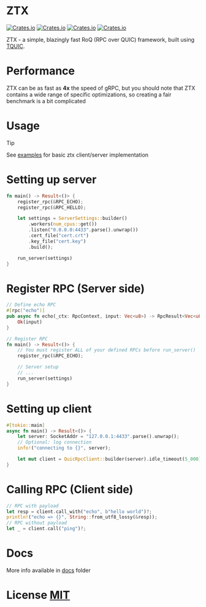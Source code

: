 # ZTX

[![Crates.io](https://img.shields.io/crates/v/cql_lsp.svg)](https://crates.io/crates/ztx)
[![Crates.io](https://img.shields.io/crates/v/cql_lsp.svg)](https://crates.io/crates/ztx_types)
[![Crates.io](https://img.shields.io/crates/v/cql_lsp.svg)](https://crates.io/crates/ztx_macro)
[![Crates.io](https://img.shields.io/crates/v/cql_lsp.svg)](https://crates.io/crates/ztx_io)

ZTX - a simple, blazingly fast RoQ (RPC over QUIC) framework, built using [TQUIC](https://tquic.net/).

# Performance

ZTX can be as fast as **4x** the speed of gRPC, but you should note that ZTX contains
a wide range of specific optimizations, so creating a fair benchmark is a bit complicated

# Usage

> [!TIP]
> See [examples](https://github.com/Akzestia/ZTX-Examples) for basic ztx client/server implementation

# Setting up server

```rs
fn main() -> Result<()> {
    register_rpc(&RPC_ECHO);
    register_rpc(&RPC_HELLO);

    let settings = ServerSettings::builder()
        .workers(num_cpus::get())
        .listen("0.0.0.0:4433".parse().unwrap())
        .cert_file("cert.crt")
        .key_file("cert.key")
        .build();

    run_server(settings)
}

```

# Register RPC (Server side)

```rs
// Define echo RPC
#[rpc("echo")]
pub async fn echo(_ctx: RpcContext, input: Vec<u8>) -> RpcResult<Vec<u8>> {
    Ok(input)
}

// Register RPC
fn main() -> Result<()> {
    // You must register ALL of your defined RPCs before run_server()
    register_rpc(&RPC_ECHO);

    // Server setup
    // ...
    run_server(settings)
}

```

# Setting up client

```rs
#[tokio::main]
async fn main() -> Result<()> {
    let server: SocketAddr = "127.0.0.1:4433".parse().unwrap();
    // Optional: log connection
    info!("connecting to {}", server);

    let mut client = QuicRpcClient::builder(server).idle_timeout(5_000).build()?;
}
```

# Calling RPC (Client side)

```rs
// RPC with payload
let resp = client.call_with("echo", b"hello world")?;
println!("echo => {}", String::from_utf8_lossy(&resp));
// RPC without payload
let _ = client.call("ping")?;
```

# Docs

More info available in [docs](docs) folder

# License [MIT](LICENSE)
